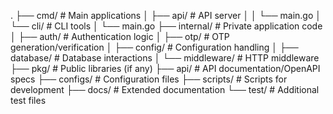 .
├── cmd/                    # Main applications
│   ├── api/               # API server
│   │   └── main.go
│   └── cli/              # CLI tools
│       └── main.go
├── internal/              # Private application code
│   ├── auth/             # Authentication logic
│   ├── otp/             # OTP generation/verification
│   ├── config/          # Configuration handling
│   ├── database/        # Database interactions
│   └── middleware/      # HTTP middleware
├── pkg/                  # Public libraries (if any)
├── api/                  # API documentation/OpenAPI specs
├── configs/              # Configuration files
├── scripts/              # Scripts for development
├── docs/                 # Extended documentation
└── test/                # Additional test files